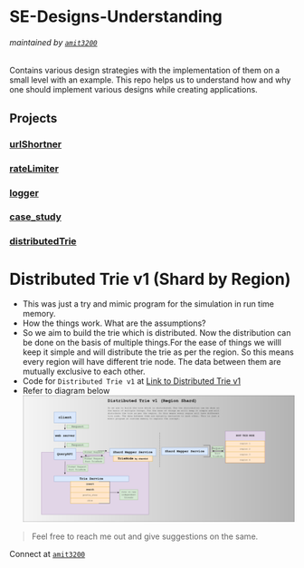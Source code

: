 # SE-Designs-Understanding
###### maintained by [`amit3200`](https://github.com/Amit3200)
Contains various design strategies with the implementation of them on a small level with an example. This repo helps us to understand how and why one should implement various designs while creating applications.

## Projects
 ### [urlShortner](https://github.com/Amit3200/SE-Designs-Understanding/tree/master/python/examples/urlShortner/v1)
 ### [rateLimiter](https://github.com/Amit3200/SE-Designs-Understanding/tree/master/python/examples/rateLimiter/v1)
 ### [logger](https://github.com/Amit3200/SE-Designs-Understanding/tree/master/python/examples/logger/v1)
 ### [case_study](https://github.com/Amit3200/SE-Designs-Understanding/tree/master/python/examples/case_study/study1)
 ### [distributedTrie](https://github.com/Amit3200/SE-Designs-Understanding/tree/master/python/examples/distributedTrie/v1)


# Distributed Trie v1 (Shard by Region)
 * This was just a try and mimic program for the simulation in run time memory.
 * How the things work. What are the assumptions?
 * So we aim to build the trie which is distributed. Now the distribution can be done on the basis of multiple things.For the ease of things we willl keep it simple and will distribute the trie as per the region. So this means every region will have different trie node. The data between them are mutually exclusive to each other.
 * Code for `Distributed Trie v1` at [Link to Distributed Trie v1](https://github.com/Amit3200/SE-Designs-Understanding/blob/master/python/examples/distributedTrie/v1/distributedTrieV1.png)
 * Refer to diagram below
![Alt text](python/examples/distributedTrie/v1/distributedTrieV1.png?raw=true "Distributed Trie v1")


> Feel free to reach me out and give suggestions on the same.


Connect at [`amit3200`](https://github.com/Amit3200)
